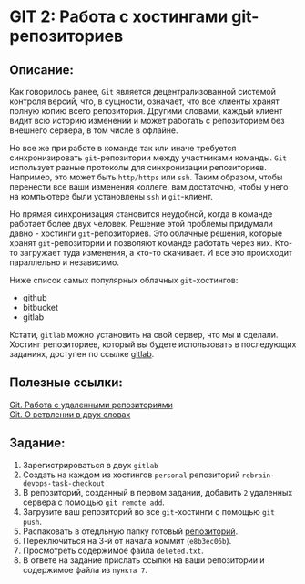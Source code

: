 # GIT 2: Работа с хостингами git-репозиториев

## Описание:

Как говорилось ранее, `Git` является децентрализованной системой контроля версий, что, в сущности, означает, что все клиенты хранят полную копию всего репозитория. Другими словами, каждый клиент видит всю историю изменений и может работать с репозиторием без внешнего сервера, в том числе в офлайне.

Но все же при работе в команде так или иначе требуется синхронизировать `git`-репозитории между участниками команды. `Git` использует разные протоколы для синхронизации репозиториев. Например, это может быть `http/https` или `ssh`. Таким образом, чтобы перенести все ваши изменения коллеге, вам достаточно, чтобы у него на компьютере были установлены `ssh` и `git`-клиент.

Но прямая синхронизация становится неудобной, когда в команде работает более двух человек. Решение этой проблемы придумали давно - хостинги `git`-репозиториев. Это облачные решения, которые хранят `git`-репозитории и позволяют команде работать через них. Кто-то загружает туда изменения, а кто-то скачивает. И все это происходит параллельно и независимо.

Ниже список самых популярных облачных `git`-хостингов:

- github
- bitbucket
- gitlab

Кстати, `gitlab` можно установить на свой сервер, что мы и сделали. Хостинг репозиториев, который вы будете использовать в последующих заданиях, доступен по ссылке [gitlab](/GIT2/TODO).

## Полезные ссылки:

[Git. Работа с удаленными репозиториями](/GIT2/Git_Работа_удалёнными_репозиториями.html)  
[Git. О ветвлении в двух словах](/GIT2/Git_О_ветвлении_в_двух_словах.html)

## Задание:

1. Зарегистрироваться в двух `gitlab`
1. Создать на каждом из хостингов `personal` репозиторий `rebrain-devops-task-checkout`
1. В репозиторий, созданный в первом задании, добавить `2` удаленных сервера с помощью `git remote add`.
1. Загрузите ваш репозиторий во все `git`-хостинги с помощью `git push`.
1. Распаковать в отедльную папку готовый [репозиторий](/GIT2/git-checkout-master.zip).
1. Переключиться на 3-й от начала коммит (`e8b3ec06b`).
1. Просмотреть содержимое файла `deleted.txt`.
1. В ответе на задание прислать ссылки на ваши репозитории и содержимое файла из `пункта 7`.
